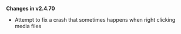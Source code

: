**Changes in v2.4.70**

- Attempt to fix a crash that sometimes happens when right clicking media files
